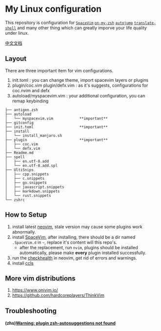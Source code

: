 # My Linux configuration
This repository is configuration for [`SpaceVim`](http://spacevim.org/)
[`on-my-zsh`](https://github.com/robbyrussell/oh-my-zsh)
[`autojump`](https://github.com/wting/autojump) 
[`translate-shell`](https://github.com/soimort/translate-shell)
and many other thing which can greatly imporve your life quality under linux.

[中文文档](./doc/Readme-zh.md)

## Layout
There are three important item for vim configurations.
1. init.toml : you can change theme, import spacevim layers or plugins
2. plugin/coc.vim plugin/defx.vim : as it's suggests, configurations for coc.nvim and defx
3. autoload/myspacevim.vim : your additional configuration, you can remap keybinding

```
├── antigen.zsh
├── autoload
│   └── myspacevim.vim            **important**
├── gitconfig
├── init.toml                     **important**
├── install
│   └── install_manjaro.sh
├── plugin                        **important**
│   ├── coc.vim
│   └── defx.vim
├── Readme.md
├── spell
│   ├── en.utf-8.add
│   └── en.utf-8.add.spl
├── UltiSnips
│   ├── cpp.snippets
│   ├── c.snippets
│   ├── go.snippets
│   ├── javascript.snippets
│   ├── markdown.snippets
│   └── rust.snippets
└── zshrc
```

## How to Setup
1. install latest [neovim](https://github.com/neovim/neovim), stale version may cause some plugins work abnormally.
2. install [SpaceVim](https://spacevim.org/), after installing, there should be a dir named `.SpaceVim.d` in `~`, replace it's content will this repo's.
    * after the replacement, run `nvim`, plugins should be installed automatically, please make **every** plugin installed successfully.
3. run the [checkhealth](https://neovim.io/doc/user/pi_health.html) in neovim, get rid of errors and warnings.
4. install [ccls](https://github.com/MaskRay/ccls)

## More vim distributions
1. https://www.onivim.io/
2. https://github.com/hardcoreplayers/ThinkVim

## Troubleshooting
#### (zhs)[Warning: plugin zsh-autosuggestions not found](https://github.com/robbyrussell/oh-my-zsh/issues/7688)
